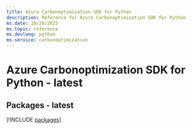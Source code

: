 ```yaml
---
title: Azure Carbonoptimization SDK for Python
description: Reference for Azure Carbonoptimization SDK for Python
ms.date: 10/28/2025
ms.topic: reference
ms.devlang: python
ms.service: carbonoptimization
---
```

# Azure Carbonoptimization SDK for Python - latest
## Packages - latest
[!INCLUDE [packages](carbonoptimization-index.md)]
